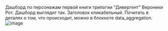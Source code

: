Дашборд по персонажам первой книги трилогии "Дивергент" Вероники Рот. Дашборд выглядит так. Заголовок кликабельный. Почитать в деталях о том, что происходит, можно в блокноте data_aggregation.
![image](https://github.com/AnnaNik334743/DivergentDashboard/assets/90194307/6d461750-46a0-4e3a-b9b3-5a7837ffe333)

